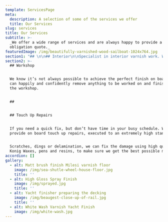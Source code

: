 ```yaml
---
template: ServicesPage
meta:
  description: A selection of some of the services we offer
  title: Our Services
slug: services
title: Our Services
subtitle: >-
  _We offer a wide range of services and are always happy to provide a no
  obligation quote._
featuredImage: /img/beautifully-varnished-wood-sailboat-1024x764.jpg
section1: "## \n\n## Interior\n\nSpecialist in interior varnish work. We use only the best and most advanced products in the industry, for durability and a high-quality perfect finish.\r\n\nWith our extensive product knowledge our team have the skills to tint and whitewash wood to match any colour or sheen.\r\n\nFor interior work we often use a spray finish for the very best quality. We quickly and efficiently build onboard spray cabins, installing the correct extraction units. To not only ensure a flawless finish, but the health and safety of your crew.\r\n\n## \n\n## Exterior\n\nWe are very proud of our exterior finishes and are experts in all areas whether we are stripping back to bare wood and restoring the wood to its former beauty or just giving a fresh look by enhancing the finish with small spot repairs and extra coats of varnish, our team are here to make that happen. We use the appropriate technique to always give a flawless finish either using a brush or spraying. We also know how important the Sika work is onboard and are happy to replace and or repair around the varnish whenever necessary.\n\nWe know how awful sun damage is for varnish and you can be sure that all our products have the highest UV filter\n\n##"
section2: >-
  ## Workshop


  We know it’s not always possible to achieve the perfect finish on board. We
  can happily and confidently remove anything to be worked on and finished in
  the workshop.


  ## 


  ## Touch Up Repairs


  If you need a quick fix, but don’t have time in your busy schedule. We can
  provide on board touch up repairs, executed to an extremely high standard. 


  Scratches, dings or delamination, we can fix the damage using high quality
  Konig Waxes, pens and resins, to make sure we get the best possible match.
accordion: []
gallery:
  - alt: Matt brush finish Milesi varnish floor
    image: /img/sea-shutle-wheel-house-floor.jpg
    title: ''
  - alt: High Gloss Spray Finish
    image: /img/sprayed.jpg
    title: ''
  - alt: Yacht finisher preparing the decking
    image: /img/beaugest-close-up-of-rail.jpg
    title: ''
  - alt: White Wash Varnish Yacht Finish
    image: /img/white-wash.jpg
---
```


